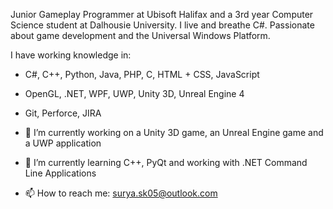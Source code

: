 Junior Gameplay Programmer at Ubisoft Halifax and a 3rd year Computer Science student at Dalhousie University. I live and breathe C#. Passionate about game development and the Universal Windows Platform. 

I have working knowledge in: 
- C#, C++, Python, Java, PHP, C, HTML + CSS, JavaScript 
- OpenGL, .NET, WPF, UWP, Unity 3D, Unreal Engine 4 
- Git, Perforce, JIRA

- 🔭 I’m currently working on a Unity 3D game, an Unreal Engine game and a UWP application
- 🌱 I’m currently learning C++, PyQt and working with .NET Command Line Applications
- 📫 How to reach me: surya.sk05@outlook.com

